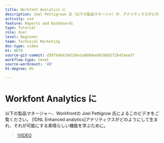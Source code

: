```yaml
---
title: Workfont Analytics に
description: Joel Pettigroun 氏（以下の製品マネージャ）が、アナリティクスがどのように実現したか、および Joel Pettigrouh で実現できる魅力的な機能について説明します。 [!DNL Enhanced analytics].
activity: use
feature: Reports and Dashboards
type: Tutorial
role: User
level: Beginner
team: Technical Marketing
doc-type: video
kt: 8870
source-git-commit: d39754b619e526e1a869deedb38dd2f2b43aee57
workflow-type: tm+mt
source-wordcount: '49'
ht-degree: 0%

---
```


# Workfont Analytics に

以下の製品マネージャー、Workfrontの Joel Pettigrow 氏によるこのビデオをご覧ください。 [!DNL Enhanced analytics]アナリティクスがどのようにして生まれ、それが可能にする素晴らしい機能を学ぶために。

>[!VIDEO](https://video.tv.adobe.com/v/335042/?quality=12)
